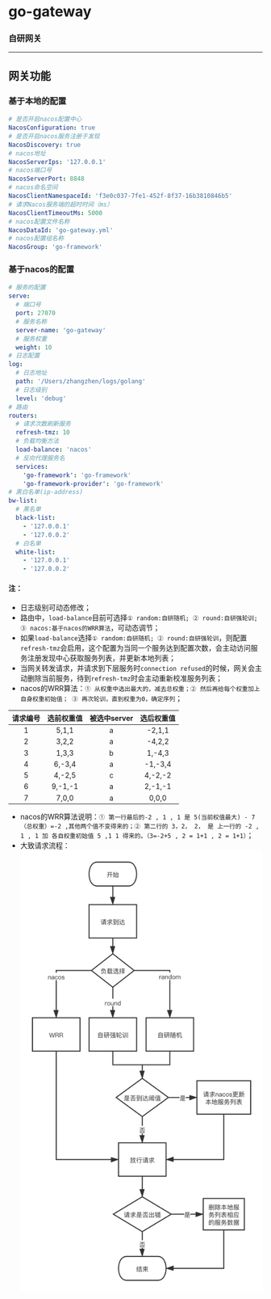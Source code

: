 # go-gateway

### 自研网关

---

## 网关功能

### 基于本地的配置

```yaml
# 是否开启nacos配置中心
NacosConfiguration: true
# 是否开启nacos服务注册于发现
NacosDiscovery: true
# nacos地址
NacosServerIps: '127.0.0.1'
# nacos端口号
NacosServerPort: 8848
# nacos命名空间
NacosClientNamespaceId: 'f3e0c037-7fe1-452f-8f37-16b3810846b5'
# 请求Nacos服务端的超时时间（ms）
NacosClientTimeoutMs: 5000
# nacos配置文件名称
NacosDataId: 'go-gateway.yml'
# nacos配置组名称
NacosGroup: 'go-framework'
```

### 基于nacos的配置

```yaml
# 服务的配置
serve:
  # 端口号
  port: 27070
  # 服务名称
  server-name: 'go-gateway'
  # 服务权重
  weight: 10
# 日志配置
log:
  # 日志地址
  path: '/Users/zhangzhen/logs/golang'
  # 日志级别
  level: 'debug'
# 路由
routers:
  # 请求次数刷新服务
  refresh-tmz: 10
  # 负载均衡方法
  load-balance: 'nacos'
  # 反向代理服务名
  services:
    'go-framework': 'go-framework'
    'go-framework-provider': 'go-framework'
# 黑白名单(ip-address)
bw-list:
  # 黑名单
  black-list:
    - '127.0.0.1'
    - '127.0.0.2'
  # 白名单
  white-list:
    - '127.0.0.1'
    - '127.0.0.2'
```

#### 注：

+ 日志级别可动态修改；
+ 路由中，`load-balance`目前可选择`① random:自研随机; ② round:自研强轮训; ③ nacos:基于nacos的WRR算法`，可动态调节；
+ 如果`load-balance`选择`① random:自研随机; ② round:自研强轮训`，则配置`refresh-tmz`会启用，这个配置为当同一个服务达到配置次数，会主动访问服务注册发现中心获取服务列表，并更新本地列表；
+ 当网关转发请求，并请求到下层服务时`connection refused`的时候，网关会主动删除当前服务，待到`refresh-tmz`时会主动重新校准服务列表；
+ nacos的WRR算法：`① 从权重中选出最大的，减去总权重；② 然后再给每个权重加上自身权重初始值； ③ 再次轮训，直到权重为0，确定序列`；

| 请求编号 | 选前权重值 | 被选中server | 选后权重值 |
|:----:|:----:|:----:|:----:|
| 1    |5,1,1    |a|    -2,1,1|
|2    |3,2,2    |a    |-4,2,2|
|3    |1,3,3    |b    |1,-4,3|
|4    |6,-3,4    |a    |-1,-3,4|
|5    |4,-2,5    |c    |4,-2,-2|
|6    |9,-1,-1    |a    |2,-1,-1|
|7    |7,0,0    |a    |0,0,0|

+ nacos的WRR算法说明：`① 第一行最后的-2 , 1 , 1 是 5(当前权值最大) - 7（总权重）=-2 ,其他两个值不变得来的；② 第二行的 3，2， 2， 是 上一行的 -2 , 1 , 1 加 各自权重初始值 5 ,1 1 得来的。（3=-2+5 , 2 = 1+1 , 2 = 1+1）`；
+ 大致请求流程：
  ![main01](./doc/main01.png)